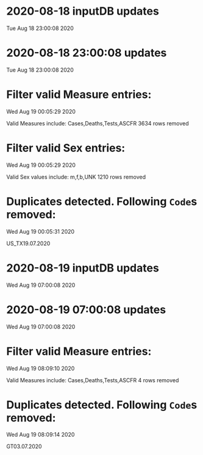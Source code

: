 
# 2020-08-18 inputDB updates 
 Tue Aug 18 23:00:08 2020 


# 2020-08-18 23:00:08 updates 
 Tue Aug 18 23:00:08 2020 


# Filter valid Measure entries: 
 Wed Aug 19 00:05:29 2020 

Valid Measures include: Cases,Deaths,Tests,ASCFR
 3634 rows removed
# Filter valid Sex entries: 
 Wed Aug 19 00:05:29 2020 

Valid Sex values include: m,f,b,UNK
 1210 rows removed
# Duplicates detected. Following `Code`s removed: 
 Wed Aug 19 00:05:31 2020 

US_TX19.07.2020
# 2020-08-19 inputDB updates 
 Wed Aug 19 07:00:08 2020 


# 2020-08-19 07:00:08 updates 
 Wed Aug 19 07:00:08 2020 


# Filter valid Measure entries: 
 Wed Aug 19 08:09:10 2020 

Valid Measures include: Cases,Deaths,Tests,ASCFR
 4 rows removed
# Duplicates detected. Following `Code`s removed: 
 Wed Aug 19 08:09:14 2020 

GT03.07.2020